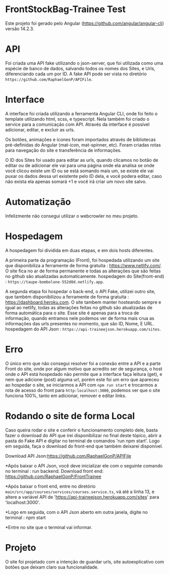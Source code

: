 # FrontStockBag-Trainee Test

Este projeto foi gerado pelo Angular (https://github.com/angular/angular-cli) versão 14.2.3.

# API

Foi criada uma API fake utilizando o json-server, que foi utilizada como uma espécie de banco de dados, salvando todos os nomes dos Sites, e Urls, diferenciando cada um por ID. A fake API pode ser vista no diretório `https://github.com/RaphaelGonP/APIFile`.

# Interface

A interface foi criada utilizando a ferramenta Angular CLI, onde foi feito o template utilizando html, scss, e typescript. Nela também foi criado o service para a comunicação com API.
Através da interface é possível adicionar, editar, e excluir as urls.

Os botões, animações e ícones foram importados através de bibliotecas pré-definidas do Angular (mat-icon, mat-spinner, etc).
Foram criadas rotas para navegação do site e transferência de informações.

O ID dos Sites foi usado para editar as urls, quando clicamos no botão de editar ou de adicionar ele vai para uma página onde ela analisa se onde você clicou existe um ID ou se está somando mais um, se existe ele vai puxar os dados dessa url existente pelo ID dela, e você podera editar, caso não exista ela apenas somará +1 e você irá criar um novo site salvo.

# Automatização

Infelizmente não consegui utilizar o webcrowler no meu projeto.

# Hospedagem

A hospedagem foi dividida em duas etapas, e em dois hosts diferentes. 

A primeira parte da programação (Front), foi hospedada utilizando um site que disponibiliza a ferramente de forma gratuita : https://www.netlify.com/. O site fica no ar de forma permanente e todas as alterações que são feitas no github são atualizadas automaticamente.
hospedagem do Site(front-end) : `https://taupe-bombolone-552d0d.netlify.app`.

A segunda etapa foi hospedar o back-end, o API Fake, utilizei outro site, que também disponibilizou a ferramente de forma gratuita : https://dashboard.heroku.com. O site tambem manter hosteando sempre e igual ao netlify, todas as alterações feitas no github são atualizadas de forma automática para o site. Esse site é apenas para a troca de informação, quando entramos nele podemos ver de forma mais crua as informações das urls presentes no momento, que são ID, Nome, E URL.
hospedagem do API Json : `https://api-traineejson.herokuapp.com/sites`.

# Erro

O único erro que não consegui resolver foi a conexão entre a API e a parte Front do site, onde por algum motivo que acredito ser de segurança, o host onde o API está hospedado não permite que a interface faça leitura (get), e nem que adicione (post) alguma url, porém este foi um erro que apareceu ao hospedar o site, se iniciarmos a API com `npm run start` e trocarmos a rota de acesso do front para `http:localhost:3000`, podemos ver que o site funciona 100%, tanto em adicionar, remover e editar links.

# Rodando o site de forma Local

Caso queira rodar o site e conferir o funcionamento completo dele, basta fazer o download do API que irei disponibilizar no final deste tópico, abrir a pasta do Fake API e digitar no terminal de comandos 'run npm start'. Logo em seguida, faça o download do front-end que também deixarei disponível.

Download API Json:https://github.com/RaphaelGonP/APIFile

*Após baixar o API Json, você deve inicializar ele com o seguinte comando no terminal : run backend.
Download front end: https://github.com/RaphaelGonP/FrontTrainee

*Após baixar o front end, entre no diretório `main/src/app/courses/services/courses.service.ts`, vá até a linha 13, e altere a variável API de 'https://api-traineejson.herokuapp.com/sites' para 'localhost:3000'.

*Logo em seguida, com o API Json aberto em outra janela, digite no terminal : npm start

*Entre no site que o terminal vai informar.

# Projeto

O site foi projetado com a intenção de guardar urls, site autoexplicativo com botões que deixam claro sua funcionalidade.

